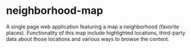 # neighborhood-map
A single page web application featuring a map a neighborhood (favorite places). Functionality of this map include highlighted locations, third-party data about those locations and various ways to browse the content.
